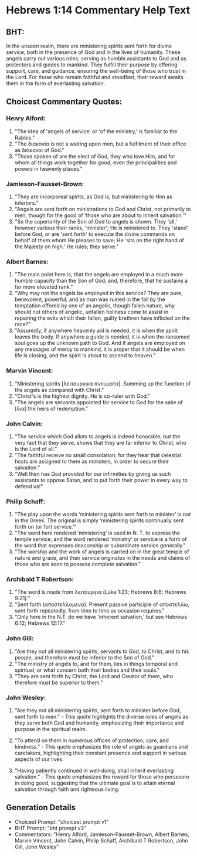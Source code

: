 # Hebrews 1:14 Commentary Help Text

## BHT:
In the unseen realm, there are ministering spirits sent forth for divine service, both in the presence of God and in the lives of humanity. These angels carry out various roles, serving as humble assistants to God and as protectors and guides to mankind. They fulfill their purpose by offering support, care, and guidance, ensuring the well-being of those who trust in the Lord. For those who remain faithful and steadfast, their reward awaits them in the form of everlasting salvation.

## Choicest Commentary Quotes:
### Henry Alford:
1. "The idea of 'angels of service' or 'of the ministry,' is familiar to the Rabbis."
2. "The διακονία is not a waiting upon men, but a fulfilment of their office as διάκονοι of God."
3. "Those spoken of are the elect of God, they who love Him, and for whom all things work together for good, even the principalities and powers in heavenly places."

### Jamieson-Fausset-Brown:
1. "They are incorporeal spirits, as God is, but ministering to Him as inferiors."
2. "Angels are sent forth on ministrations to God and Christ, not primarily to men, though for the good of 'those who are about to inherit salvation.'"
3. "So the superiority of the Son of God to angels is shown. They 'all,' however various their ranks, 'minister'; He is ministered to. They 'stand' before God, or are 'sent forth' to execute the divine commands on behalf of them whom He pleases to save; He 'sits on the right hand of the Majesty on high.' He rules; they serve."

### Albert Barnes:
1. "The main point here is, that the angels are employed in a much more humble capacity than the Son of God; and, therefore, that he sustains a far more elevated rank."
2. "Why may not the angels be employed in this service? They are pure, benevolent, powerful; and as man was ruined in the fall by the temptation offered by one of an angelic, though fallen nature, why should not others of angelic, unfallen holiness come to assist in repairing the evils which their fallen, guilty brethren have inflicted on the race?"
3. "Assuredly, if anywhere heavenly aid is needed, it is when the spirit leaves the body. If anywhere a guide is needed, it is when the ransomed soul goes up the unknown path to God. And if angels are employed on any messages of mercy to mankind, it is proper that it should be when life is closing, and the spirit is about to ascend to heaven."

### Marvin Vincent:
1. "Ministering spirits [λειτουργικα πνευματα]. Summing up the function of the angels as compared with Christ." 
2. "Christ's is the highest dignity. He is co-ruler with God." 
3. "The angels are servants appointed for service to God for the sake of [δια] the heirs of redemption."

### John Calvin:
1. "The service which God allots to angels is indeed honorable; but the very fact that they serve, shows that they are far inferior to Christ, who is the Lord of all." 
2. "The faithful receive no small consolation; for they hear that celestial hosts are assigned to them as ministers, in order to secure their salvation." 
3. "Well then has God provided for our infirmities by giving us such assistants to oppose Satan, and to put forth their power in every way to defend us!"

### Philip Schaff:
1. "The play upon the words ‘ministering spirits sent forth to minister’ is not in the Greek. The original is simply ‘ministering spirits continually sent forth on (or for) service.’" 
2. "The word here rendered ‘ministering’ is used in N. T. to express the temple service; and the word rendered ‘ministry’ or service is a form of the word that expresses deaconship or subordinate service generally."
3. "The worship and the work of angels is carried on in the great temple of nature and grace, and their service originates in the needs and claims of those who are soon to possess complete salvation."

### Archibald T Robertson:
1. "The word is made from λειτουργια (Luke 1:23; Hebrews 8:6; Hebrews 9:21)."
2. "Sent forth (αποστελλομενα). Present passive participle of αποστελλω, sent forth repeatedly, from time to time as occasion requires."
3. "Only here in the N.T. do we have 'inherent salvation,' but see Hebrews 6:12; Hebrews 12:17."

### John Gill:
1. "Are they not all ministering spirits, servants to God, to Christ, and to his people, and therefore must be inferior to the Son of God."
2. "The ministry of angels to, and for them, lies in things temporal and spiritual, or what concern both their bodies and their souls."
3. "They are sent forth by Christ, the Lord and Creator of them, who therefore must be superior to them."

### John Wesley:
1. "Are they not all ministering spirits, sent forth to minister before God, sent forth to men." - This quote highlights the diverse roles of angels as they serve both God and humanity, emphasizing their importance and purpose in the spiritual realm.

2. "To attend on them in numerous offices of protection, care, and kindness." - This quote emphasizes the role of angels as guardians and caretakers, highlighting their constant presence and support in various aspects of our lives.

3. "Having patiently continued in well-doing, shall inherit everlasting salvation." - This quote emphasizes the reward for those who persevere in doing good, suggesting that the ultimate goal is to attain eternal salvation through faith and righteous living.


## Generation Details
- Choicest Prompt: "choicest prompt v1"
- BHT Prompt: "bht prompt v3"
- Commentators: "Henry Alford, Jamieson-Fausset-Brown, Albert Barnes, Marvin Vincent, John Calvin, Philip Schaff, Archibald T Robertson, John Gill, John Wesley"
